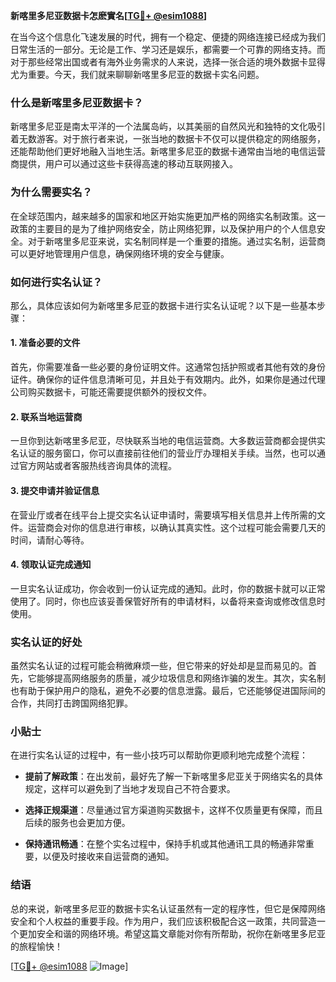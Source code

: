 **新喀里多尼亚数据卡怎麽實名[[TG💪+ @esim1088](https://t.me/s/esim1088)]**

在当今这个信息化飞速发展的时代，拥有一个稳定、便捷的网络连接已经成为我们日常生活的一部分。无论是工作、学习还是娱乐，都需要一个可靠的网络支持。而对于那些经常出国或者有海外业务需求的人来说，选择一张合适的境外数据卡显得尤为重要。今天，我们就来聊聊新喀里多尼亚的数据卡实名问题。

### 什么是新喀里多尼亚数据卡？

新喀里多尼亚是南太平洋的一个法属岛屿，以其美丽的自然风光和独特的文化吸引着无数游客。对于旅行者来说，一张当地的数据卡不仅可以提供稳定的网络服务，还能帮助他们更好地融入当地生活。新喀里多尼亚的数据卡通常由当地的电信运营商提供，用户可以通过这些卡获得高速的移动互联网接入。

### 为什么需要实名？

在全球范围内，越来越多的国家和地区开始实施更加严格的网络实名制政策。这一政策的主要目的是为了维护网络安全，防止网络犯罪，以及保护用户的个人信息安全。对于新喀里多尼亚来说，实名制同样是一个重要的措施。通过实名制，运营商可以更好地管理用户信息，确保网络环境的安全与健康。

### 如何进行实名认证？

那么，具体应该如何为新喀里多尼亚的数据卡进行实名认证呢？以下是一些基本步骤：

#### 1. 准备必要的文件

首先，你需要准备一些必要的身份证明文件。这通常包括护照或者其他有效的身份证件。确保你的证件信息清晰可见，并且处于有效期内。此外，如果你是通过代理公司购买数据卡，可能还需要提供额外的授权文件。

#### 2. 联系当地运营商

一旦你到达新喀里多尼亚，尽快联系当地的电信运营商。大多数运营商都会提供实名认证的服务窗口，你可以直接前往他们的营业厅办理相关手续。当然，也可以通过官方网站或者客服热线咨询具体的流程。

#### 3. 提交申请并验证信息

在营业厅或者在线平台上提交实名认证申请时，需要填写相关信息并上传所需的文件。运营商会对你的信息进行审核，以确认其真实性。这个过程可能会需要几天的时间，请耐心等待。

#### 4. 领取认证完成通知

一旦实名认证成功，你会收到一份认证完成的通知。此时，你的数据卡就可以正常使用了。同时，你也应该妥善保管好所有的申请材料，以备将来查询或修改信息时使用。

### 实名认证的好处

虽然实名认证的过程可能会稍微麻烦一些，但它带来的好处却是显而易见的。首先，它能够提高网络服务的质量，减少垃圾信息和网络诈骗的发生。其次，实名制也有助于保护用户的隐私，避免不必要的信息泄露。最后，它还能够促进国际间的合作，共同打击跨国网络犯罪。

### 小贴士

在进行实名认证的过程中，有一些小技巧可以帮助你更顺利地完成整个流程：

- **提前了解政策**：在出发前，最好先了解一下新喀里多尼亚关于网络实名的具体规定，这样可以避免到了当地才发现自己不符合要求。
  
- **选择正规渠道**：尽量通过官方渠道购买数据卡，这样不仅质量更有保障，而且后续的服务也会更加方便。

- **保持通讯畅通**：在整个实名过程中，保持手机或其他通讯工具的畅通非常重要，以便及时接收来自运营商的通知。

### 结语

总的来说，新喀里多尼亚的数据卡实名认证虽然有一定的程序性，但它是保障网络安全和个人权益的重要手段。作为用户，我们应该积极配合这一政策，共同营造一个更加安全和谐的网络环境。希望这篇文章能对你有所帮助，祝你在新喀里多尼亚的旅程愉快！

[[TG💪+ @esim1088](https://t.me/s/esim1088) ![Image](https://i.postimg.cc/4NQfJmqS/Snipaste-2025-05-13-00-14-12.png)]